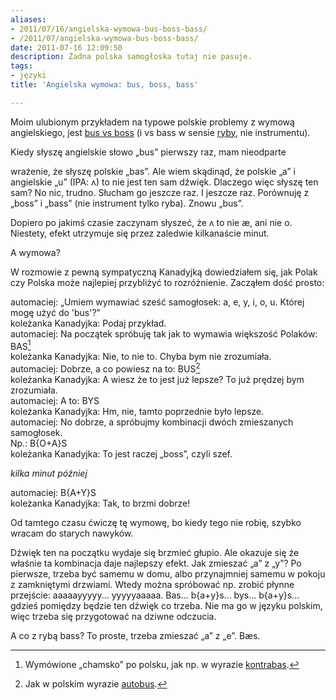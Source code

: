 ```yaml
---
aliases:
- 2011/07/16/angielska-wymowa-bus-boss-bass/
- /2011/07/angielska-wymowa-bus-boss-bass/
date: 2011-07-16 12:09:50
description: Żadna polska samogłoska tutaj nie pasuje.
tags:
- języki
title: 'Angielska wymowa: bus, boss, bass'

---
```


Moim ulubionym przykładem na typowe polskie problemy z wymową angielskiego, jest
[bus vs boss][wymowa] (i vs bass w sensie [ryby][ryba], nie instrumentu).
<!--more--> Kiedy słyszę angielskie słowo „bus” pierwszy raz, mam nieodparte
wrażenie, że słyszę polskie „bas”. Ale wiem skądinąd, że polskie „a” i
angielskie „u” (IPA: ʌ) to nie jest ten sam dźwięk. Dlaczego więc słyszę ten
sam? No nic, trudno. Słucham go jeszcze raz. I jeszcze raz. Porównuję z „boss” i
„bass” (nie instrument tylko ryba). Znowu „bus”.

[wymowa]: http://howjsay.com/index.php?word=boss%3Bbasset%3Bbus%3Bbass&submit=Submit "dodałem baseta specjalnie, bo na hasło 'bass' howjsay podaje nie to słowo o które mi chodzi"
[ryba]: http://en.wikipedia.org/wiki/Bass_%28fish%29 "Rozróżnienie pomiędzy instrumentem i rybą przydaje się w restauracji."

Dopiero po jakimś czasie zaczynam słyszeć, że ʌ to nie æ, ani nie o. Niestety,
efekt utrzymuje się przez zaledwie kilkanaście minut.

A wymowa?

W rozmowie z pewną sympatyczną Kanadyjką dowiedziałem się, jak Polak czy
Polska może najlepiej przybliżyć to rozróżnienie. Zacząłem dość prosto:

automaciej: „Umiem wymawiać sześć samogłosek: a, e, y, i, o, u. Której mogę
użyć do 'bus'?”  
koleżanka Kanadyjka: Podaj przykład.  
automaciej: Na początek spróbuję tak jak to wymawia większość Polaków: BAS[^1]  
koleżanka Kanadyjka: Nie, to nie to. Chyba bym nie zrozumiała.  
automaciej: Dobrze, a co powiesz na to: BUS[^2]  
koleżanka Kanadyjka: A wiesz że to jest już lepsze? To już prędzej bym zrozumiała.  
automaciej: A to: BYS  
koleżanka Kanadyjka: Hm, nie, tamto poprzednie było lepsze.  
automaciej: No dobrze, a spróbujmy kombinacji dwóch zmieszanych samogłosek.  
Np.: B{O+A}S  
koleżanka Kanadyjka: To jest raczej „boss”, czyli szef.

_kilka minut później_

automaciej: B{A+Y}S  
koleżanka Kanadyjka: Tak, to brzmi dobrze!

Od tamtego czasu ćwiczę tę wymowę, bo kiedy tego nie robię, szybko wracam do
starych nawyków.

Dźwięk ten na początku wydaje się brzmieć głupio. Ale okazuje się że właśnie
ta kombinacja daje najlepszy efekt. Jak zmieszać „a” z „y”? Po pierwsze,
trzeba być samemu w domu, albo przynajmniej samemu w pokoju z zamkniętymi
drzwiami. Wtedy można spróbować np. zrobić płynne przejście: aaaaayyyyy...
yyyyyaaaaa. Bas... b{a+y}s... bys... b{a+y}s... gdzieś pomiędzy będzie ten
dźwięk co trzeba. Nie ma go w języku polskim, więc trzeba się przygotować na
dziwne odczucia.

A co z rybą bass? To proste, trzeba zmieszać „a” z „e”. Bæs.

[^1]: Wymówione „chamsko” po polsku, jak np. w wyrazie [kontrabas][kontrubas].
[^2]: Jak w polskim wyrazie [autobus][autobus].

[kontrubas]: http://www.youtube.com/watch?v=K2SaUDSC4F8#t=0m17s "Kontrybasu gryfu końcu..."
[autobus]: http://www.youtube.com/watch?v=dme-Ns3G4o4#t=2m14s "Może być czerwony."
